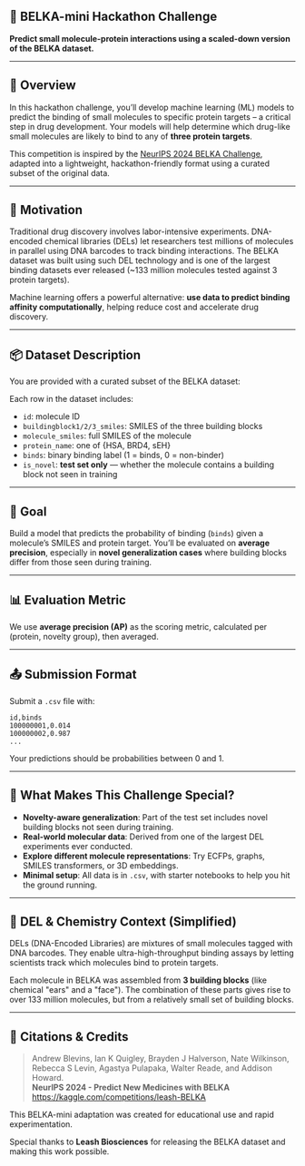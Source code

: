 ## 🧬 BELKA-mini Hackathon Challenge

**Predict small molecule-protein interactions using a scaled-down version of the BELKA dataset.**

---

## 🧭 Overview

In this hackathon challenge, you’ll develop machine learning (ML) models to predict the binding of small molecules to specific protein targets – a critical step in drug development. Your models will help determine which drug-like small molecules are likely to bind to any of **three protein targets**.

This competition is inspired by the [NeurIPS 2024 BELKA Challenge](https://www.kaggle.com/competitions/leash-BELKA), adapted into a lightweight, hackathon-friendly format using a curated subset of the original data.

---

## 🧪 Motivation

Traditional drug discovery involves labor-intensive experiments. DNA-encoded chemical libraries (DELs) let researchers test millions of molecules in parallel using DNA barcodes to track binding interactions. The BELKA dataset was built using such DEL technology and is one of the largest binding datasets ever released (~133 million molecules tested against 3 protein targets).

Machine learning offers a powerful alternative: **use data to predict binding affinity computationally**, helping reduce cost and accelerate drug discovery.

---

## 📦 Dataset Description

You are provided with a curated subset of the BELKA dataset:

Each row in the dataset includes:
- `id`: molecule ID
- `buildingblock1/2/3_smiles`: SMILES of the three building blocks
- `molecule_smiles`: full SMILES of the molecule
- `protein_name`: one of {HSA, BRD4, sEH}
- `binds`: binary binding label (1 = binds, 0 = non-binder)
- `is_novel`: **test set only** — whether the molecule contains a building block not seen in training

---

## 🧬 Goal

Build a model that predicts the probability of binding (`binds`) given a molecule’s SMILES and protein target. You’ll be evaluated on **average precision**, especially in **novel generalization cases** where building blocks differ from those seen during training.

---

## 📊 Evaluation Metric

We use **average precision (AP)** as the scoring metric, calculated per (protein, novelty group), then averaged.

---

## 📤 Submission Format

Submit a `.csv` file with:
```
id,binds
100000001,0.014
100000002,0.987
...
```

Your predictions should be probabilities between 0 and 1.

---

## 🧠 What Makes This Challenge Special?

- **Novelty-aware generalization**: Part of the test set includes novel building blocks not seen during training.
- **Real-world molecular data**: Derived from one of the largest DEL experiments ever conducted.
- **Explore different molecule representations**: Try ECFPs, graphs, SMILES transformers, or 3D embeddings.
- **Minimal setup**: All data is in `.csv`, with starter notebooks to help you hit the ground running.

---

## 🧱 DEL & Chemistry Context (Simplified)

DELs (DNA-Encoded Libraries) are mixtures of small molecules tagged with DNA barcodes. They enable ultra-high-throughput binding assays by letting scientists track which molecules bind to protein targets.

Each molecule in BELKA was assembled from **3 building blocks** (like chemical "ears" and a "face"). The combination of these parts gives rise to over 133 million molecules, but from a relatively small set of building blocks.

---

## 🔗 Citations & Credits

> Andrew Blevins, Ian K Quigley, Brayden J Halverson, Nate Wilkinson, Rebecca S Levin, Agastya Pulapaka, Walter Reade, and Addison Howard.  
> **NeurIPS 2024 - Predict New Medicines with BELKA**  
> https://kaggle.com/competitions/leash-BELKA

This BELKA-mini adaptation was created for educational use and rapid experimentation.

Special thanks to **Leash Biosciences** for releasing the BELKA dataset and making this work possible.

